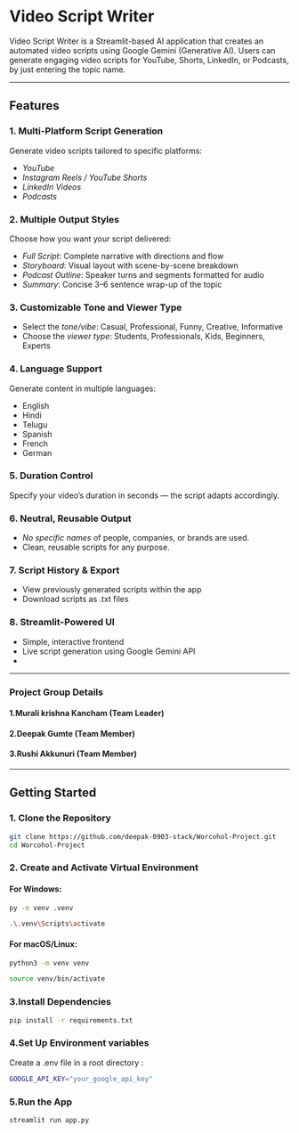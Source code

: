 # Video Script Writer

Video Script Writer is a Streamlit-based AI application that creates an automated video scripts using Google Gemini (Generative AI). Users can generate engaging video scripts for YouTube, Shorts, LinkedIn, or Podcasts, by just entering the topic name.

---

## Features

### 1. Multi-Platform Script Generation
Generate video scripts tailored to specific platforms:
- *YouTube*
- *Instagram Reels / YouTube Shorts*
- *LinkedIn Videos*
- *Podcasts*

### 2. Multiple Output Styles
Choose how you want your script delivered:
- *Full Script*: Complete narrative with directions and flow
- *Storyboard*: Visual layout with scene-by-scene breakdown
- *Podcast Outline*: Speaker turns and segments formatted for audio
- *Summary*: Concise 3–6 sentence wrap-up of the topic

### 3. Customizable Tone and Viewer Type
- Select the *tone/vibe*: Casual, Professional, Funny, Creative, Informative
- Choose the *viewer type*: Students, Professionals, Kids, Beginners, Experts

### 4. Language Support
Generate content in multiple languages:
- English
- Hindi
- Telugu
- Spanish
- French
- German

### 5. Duration Control
Specify your video’s duration in seconds — the script adapts accordingly.

### 6. Neutral, Reusable Output
- *No specific names* of people, companies, or brands are used.
- Clean, reusable scripts for any purpose.

### 7. Script History & Export
- View previously generated scripts within the app
- Download scripts as .txt files

### 8. Streamlit-Powered UI
- Simple, interactive frontend
- Live script generation using Google Gemini API
-

---

### Project Group Details

#### 1.Murali krishna Kancham (Team Leader)
#### 2.Deepak Gumte (Team Member)
#### 3.Rushi Akkunuri (Team Member)

---
## Getting Started

### 1. Clone the Repository

```bash
git clone https://github.com/deepak-0903-stack/Worcohol-Project.git
cd Worcohol-Project
```
### 2. Create and Activate Virtual Environment

#### For Windows:

```bash
py -m venv .venv

.\.venv\Scripts\activate
```
#### For macOS/Linux:

```bash
python3 -m venv venv

source venv/bin/activate
```
### 3.Install Dependencies

```bash
pip install -r requirements.txt
```
### 4.Set Up Environment variables

Create a .env file in a root directory :

```bash
GOOGLE_API_KEY="your_google_api_key"
```
### 5.Run the App

```bash
streamlit run app.py
```
